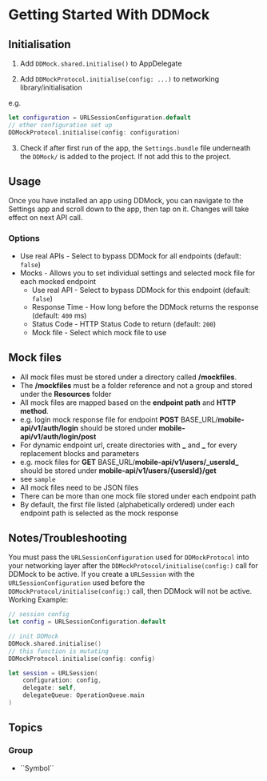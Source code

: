 # Getting Started With DDMock

## Initialisation

1. Add `DDMock.shared.initialise()` to AppDelegate

2. Add `DDMockProtocol.initialise(config: ...)` to networking library/initialisation

e.g.

```swift
let configuration = URLSessionConfiguration.default
// other configuration set up
DDMockProtocol.initialise(config: configuration)
```

3. Check if after first run of the app, the `Settings.bundle` file underneath the `DDMock/` is added to the project. If not add this to the project.

## Usage

Once you have installed an app using DDMock, you can navigate to the Settings app and scroll down to the app, then tap on it. Changes will take effect on next API call.

### Options

- Use real APIs - Select to bypass DDMock for all endpoints (default: `false`)
- Mocks - Allows you to set individual settings and selected mock file for each mocked endpoint
    - Use real API - Select to bypass DDMock for this endpoint (default: `false`)
    - Response Time - How long before the DDMock returns the response (default: `400` ms)
    - Status Code - HTTP Status Code to return (default: `200`)
    - Mock file - Select which mock file to use

## Mock files

- All mock files must be stored under a directory called **/mockfiles**.
- The **/mockfiles** must be a folder reference and not a group and stored under the **Resources** folder
- All mock files are mapped based on the **endpoint path** and **HTTP method**.
- e.g. login mock response file for endpoint **POST** BASE_URL/**mobile-api/v1/auth/login** should be stored under **mobile-api/v1/auth/login/post**
- For dynamic endpoint url, create directories with **\_** and **\_** for every replacement blocks and parameters
- e.g. mock files for **GET** BASE_URL/**mobile-api/v1/users/\_usersId\_** should be stored under **mobile-api/v1/users/{usersId}/get**
- see `sample`
- All mock files need to be JSON files
- There can be more than one mock file stored under each endpoint path
- By default, the first file listed (alphabetically ordered) under each endpoint path is selected as the mock response

## Notes/Troubleshooting

You must pass the `URLSessionConfiguration` used for ``DDMockProtocol`` into your networking layer after the ``DDMockProtocol/initialise(config:)`` call for DDMock to be active. If you create a `URLSession` with the `URLSessionConfiguration` used before the ``DDMockProtocol/initialise(config:)`` call, then DDMock will not be active.
Working Example:

```swift
// session config
let config = URLSessionConfiguration.default

// init DDMock
DDMock.shared.initialise()
// this function is mutating
DDMockProtocol.initialise(config: config)

let session = URLSession(
    configuration: config,
    delegate: self,
    delegateQueue: OperationQueue.main
)
```

## Topics

### <!--@START_MENU_TOKEN@-->Group<!--@END_MENU_TOKEN@-->

- <!--@START_MENU_TOKEN@-->``Symbol``<!--@END_MENU_TOKEN@-->
